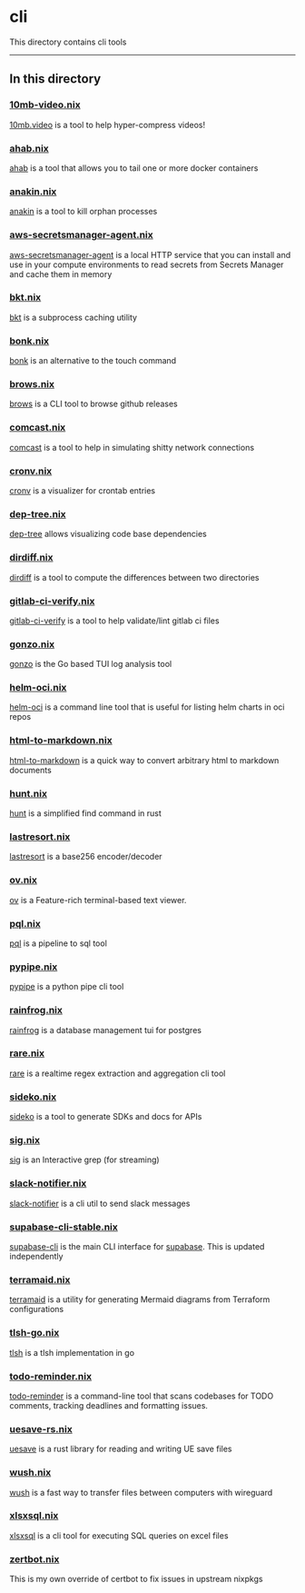 # cli

This directory contains cli tools

---

## In this directory

### [10mb-video.nix](./10mb-video.nix)

[10mb.video](https://github.com/ugjka/10mb.video) is a tool to help hyper-compress videos!

### [ahab.nix](./ahab.nix)

[ahab](https://github.com/jpetrucciani/ahab) is a tool that allows you to tail one or more docker containers

### [anakin.nix](./anakin.nix)

[anakin](https://github.com/Timmmm/anakin/) is a tool to kill orphan processes

### [aws-secretsmanager-agent.nix](./aws-secretsmanager-agent.nix)

[aws-secretsmanager-agent](https://github.com/aws/aws-secretsmanager-agent) is a local HTTP service that you can install and use in your compute environments to read secrets from Secrets Manager and cache them in memory

### [bkt.nix](./bkt.nix)

[bkt](https://github.com/dimo414/bkt) is a subprocess caching utility

### [bonk.nix](./bonk.nix)

[bonk](https://github.com/elliot40404/bonk) is an alternative to the touch command

### [brows.nix](./brows.nix)

[brows](https://github.com/rubysolo/brows) is a CLI tool to browse github releases

### [comcast.nix](./comcast.nix)

[comcast](https://github.com/tylertreat/comcast) is a tool to help in simulating shitty network connections

### [cronv.nix](./cronv.nix)

[cronv](https://github.com/takumakanari/cronv) is a visualizer for crontab entries

### [dep-tree.nix](./dep-tree.nix)

[dep-tree](https://github.com/gabotechs/dep-tree) allows visualizing code base dependencies

### [dirdiff.nix](./dirdiff.nix)

[dirdiff](https://github.com/ocamlpro/dirdiff) is a tool to compute the differences between two directories

### [gitlab-ci-verify.nix](./gitlab-ci-verify.nix)

[gitlab-ci-verify](https://github.com/timo-reymann/gitlab-ci-verify) is a tool to help validate/lint gitlab ci files

### [gonzo.nix](./gonzo.nix)

[gonzo](https://github.com/control-theory/gonzo) is the Go based TUI log analysis tool

### [helm-oci.nix](./helm-oci.nix)

[helm-oci](https://github.com/ikimpriv/helm-oci) is a command line tool that is useful for listing helm charts in oci repos

### [html-to-markdown.nix](./html-to-markdown.nix)

[html-to-markdown](https://github.com/JohannesKaufmann/html-to-markdown) is a quick way to convert arbitrary html to markdown documents

### [hunt.nix](./hunt.nix)

[hunt](https://github.com/LyonSyonII/hunt-rs) is a simplified find command in rust

### [lastresort.nix](./lastresort.nix)

[lastresort](https://github.com/ctsrc/Base256) is a base256 encoder/decoder

### [ov.nix](./ov.nix)

[ov](https://github.com/noborus/ov) is a Feature-rich terminal-based text viewer.

### [pql.nix](./pql.nix)

[pql](https://github.com/runreveal/pql) is a pipeline to sql tool

### [pypipe.nix](./pypipe.nix)

[pypipe](https://github.com/bugen/pypipe) is a python pipe cli tool

### [rainfrog.nix](./rainfrog.nix)

[rainfrog](https://github.com/achristmascarl/rainfrog) is a database management tui for postgres

### [rare.nix](./rare.nix)

[rare](https://github.com/zix99/rare) is a realtime regex extraction and aggregation cli tool

### [sideko.nix](./sideko.nix)

[sideko](https://github.com/Sideko-Inc/sideko) is a tool to generate SDKs and docs for APIs

### [sig.nix](./sig.nix)

[sig](https://github.com/ynqa/sig) is an Interactive grep (for streaming)

### [slack-notifier.nix](./slack-notifier.nix)

[slack-notifier](https://github.com/cloudposse/slack-notifier) is a cli util to send slack messages

### [supabase-cli-stable.nix](./supabase-cli-stable.nix)

[supabase-cli](https://github.com/supabase/cli) is the main CLI interface for [supabase](https://supabase.com). This is updated independently

### [terramaid.nix](./terramaid.nix)

[terramaid](https://github.com/RoseSecurity/Terramaid) is a utility for generating Mermaid diagrams from Terraform configurations

### [tlsh-go.nix](./tlsh-go.nix)

[tlsh](https://github.com/glaslos/tlsh) is a tlsh implementation in go

### [todo-reminder.nix](./todo-reminder.nix)

[todo-reminder](https://github.com/leo108/todo-reminder) is a command-line tool that scans codebases for TODO comments, tracking deadlines and formatting issues.

### [uesave-rs.nix](./uesave-rs.nix)

[uesave](https://github.com/trumank/uesave-rs) is a rust library for reading and writing UE save files

### [wush.nix](./wush.nix)

[wush](https://github.com/coder/wush) is a fast way to transfer files between computers with wireguard

### [xlsxsql.nix](./xlsxsql.nix)

[xlsxsql](https://github.com/noborus/xlsxsql) is a cli tool for executing SQL queries on excel files

### [zertbot.nix](./zertbot.nix)

This is my own override of certbot to fix issues in upstream nixpkgs
